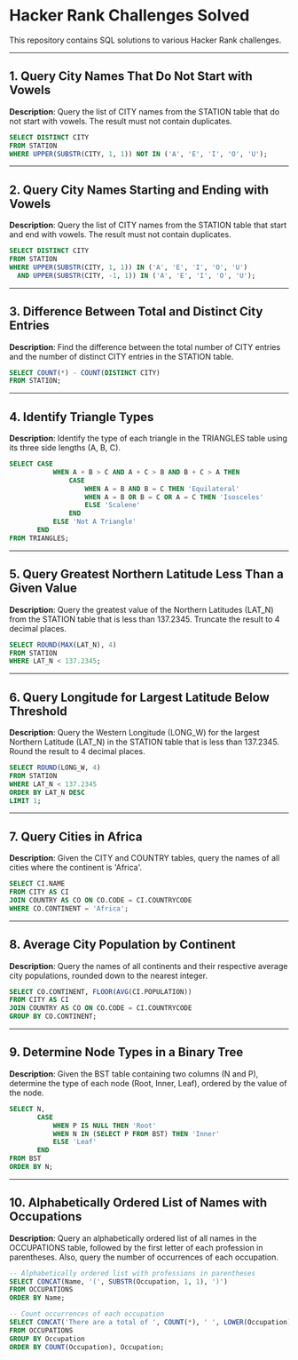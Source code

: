 # Hacker Rank Challenges Solved

This repository contains SQL solutions to various Hacker Rank challenges.

---

## 1. Query City Names That Do Not Start with Vowels

**Description**: Query the list of CITY names from the STATION table that do not start with vowels. The result must not contain duplicates.

```sql
SELECT DISTINCT CITY
FROM STATION
WHERE UPPER(SUBSTR(CITY, 1, 1)) NOT IN ('A', 'E', 'I', 'O', 'U');
```

---

## 2. Query City Names Starting and Ending with Vowels

**Description**: Query the list of CITY names from the STATION table that start and end with vowels. The result must not contain duplicates.

```sql
SELECT DISTINCT CITY
FROM STATION
WHERE UPPER(SUBSTR(CITY, 1, 1)) IN ('A', 'E', 'I', 'O', 'U')
  AND UPPER(SUBSTR(CITY, -1, 1)) IN ('A', 'E', 'I', 'O', 'U');
```

---

## 3. Difference Between Total and Distinct City Entries

**Description**: Find the difference between the total number of CITY entries and the number of distinct CITY entries in the STATION table.

```sql
SELECT COUNT(*) - COUNT(DISTINCT CITY)
FROM STATION;
```

---

## 4. Identify Triangle Types

**Description**: Identify the type of each triangle in the TRIANGLES table using its three side lengths (A, B, C).

```sql
SELECT CASE
           WHEN A + B > C AND A + C > B AND B + C > A THEN
               CASE
                   WHEN A = B AND B = C THEN 'Equilateral'
                   WHEN A = B OR B = C OR A = C THEN 'Isosceles'
                   ELSE 'Scalene'
               END
           ELSE 'Not A Triangle'
       END
FROM TRIANGLES;
```

---

## 5. Query Greatest Northern Latitude Less Than a Given Value

**Description**: Query the greatest value of the Northern Latitudes (LAT_N) from the STATION table that is less than 137.2345. Truncate the result to 4 decimal places.

```sql
SELECT ROUND(MAX(LAT_N), 4)
FROM STATION
WHERE LAT_N < 137.2345;
```

---

## 6. Query Longitude for Largest Latitude Below Threshold

**Description**: Query the Western Longitude (LONG_W) for the largest Northern Latitude (LAT_N) in the STATION table that is less than 137.2345. Round the result to 4 decimal places.

```sql
SELECT ROUND(LONG_W, 4)
FROM STATION
WHERE LAT_N < 137.2345
ORDER BY LAT_N DESC
LIMIT 1;
```

---

## 7. Query Cities in Africa

**Description**: Given the CITY and COUNTRY tables, query the names of all cities where the continent is 'Africa'.

```sql
SELECT CI.NAME
FROM CITY AS CI
JOIN COUNTRY AS CO ON CO.CODE = CI.COUNTRYCODE
WHERE CO.CONTINENT = 'Africa';
```

---

## 8. Average City Population by Continent

**Description**: Query the names of all continents and their respective average city populations, rounded down to the nearest integer.

```sql
SELECT CO.CONTINENT, FLOOR(AVG(CI.POPULATION))
FROM CITY AS CI
JOIN COUNTRY AS CO ON CO.CODE = CI.COUNTRYCODE
GROUP BY CO.CONTINENT;
```

---

## 9. Determine Node Types in a Binary Tree

**Description**: Given the BST table containing two columns (N and P), determine the type of each node (Root, Inner, Leaf), ordered by the value of the node.

```sql
SELECT N,
       CASE
           WHEN P IS NULL THEN 'Root'
           WHEN N IN (SELECT P FROM BST) THEN 'Inner'
           ELSE 'Leaf'
       END
FROM BST
ORDER BY N;
```

---

## 10. Alphabetically Ordered List of Names with Occupations

**Description**: Query an alphabetically ordered list of all names in the OCCUPATIONS table, followed by the first letter of each profession in parentheses. Also, query the number of occurrences of each occupation.

```sql
-- Alphabetically ordered list with professions in parentheses
SELECT CONCAT(Name, '(', SUBSTR(Occupation, 1, 1), ')')
FROM OCCUPATIONS
ORDER BY Name;

-- Count occurrences of each occupation
SELECT CONCAT('There are a total of ', COUNT(*), ' ', LOWER(Occupation), 's.')
FROM OCCUPATIONS
GROUP BY Occupation
ORDER BY COUNT(Occupation), Occupation;
